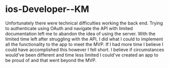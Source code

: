 # ios-Developer--KM

Unfortunately there were technical difficulties working the back end. Trying to authenticate using OAuth and navigate the API with limited documentation left me to abandon the idea of using the server. With the limited time left after struggling with the API, I did what I could to implement all the functionality to the app to meet the MVP. If I had more time I believe I could have accomplished this however I fell short. I believe if circumstances would've been different and time less limited I could've created an app to be proud of and that went beyond the MVP.
